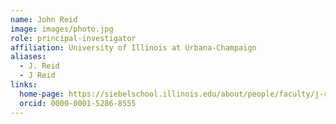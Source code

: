 ```yaml
---
name: John Reid
image: images/photo.jpg
role: principal-investigator
affiliation: University of Illinois at Urbana-Champaign
aliases:
  - J. Reid
  - J Reid
links:
  home-page: https://siebelschool.illinois.edu/about/people/faculty/j-reid1
  orcid: 0000-0001-5286-8555
---
```



